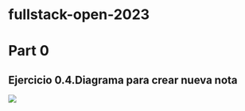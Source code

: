 # fullstack-open-2023

# Part 0
## Ejercicio 0.4.Diagrama para crear nueva nota

![](https://www.planttext.com/api/plantuml/png/pLJBIiD05DttAovTDqbJtrcKRiGYsWej28h8EBbfnYOpOUQcBOZWr_XXVedN9BgeY0GLdDNSCtVEEPnvZ1m9IsMUTJh0e-12ILK8JN1dpTgX_OGpjcAumfiURpYiqGWkfhCvf4I5YuB0KHahTBvqVegPKtgf_4G5k15vaQ4eYa3Z-bORmefDI58hGVWkyORLKuyL6gq8nlFpCuYDB7FKL3N5kBtr2tSdnwtCiJ7tBvtbGcbURcMEKWJU0edAyC-ztRUsTYfMOYQjAkXRXnC-5x1gaHAO13vOvipI551TQmUuGLcIqejj2MbYP4om699CqTKDi-a44cloglhDK691WaCnkaqirm_IQEAh545tZ5bcrd1fRDpj0TCXWuF-OCSBGo_SduUxqLu_2W_zmS7HLVUnz_Bq33S_3B5Ehyb6YYox4t89IQcPp-WwFeiwHbktrE-bCsA8VvHN)